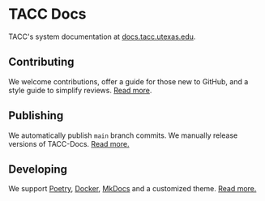 # TACC Docs

TACC's system documentation at [docs.tacc.utexas.edu](https://docs.tacc.utexas.edu).

## Contributing

We welcome contributions, offer a guide for those new to GitHub, and a style guide to simplify reviews. [Read more](./CONTRIBUTING.md).

## Publishing

We automatically publish `main` branch commits. We manually release versions of TACC-Docs. [Read more.](./PUBLISHING.md)

## Developing

We support [Poetry](https://python-poetry.org/), [Docker](https://www.docker.com/), [MkDocs](https://mkdocs.readthedocs.io/) and a customized theme. [Read more.](./DEVELOPING.md)
